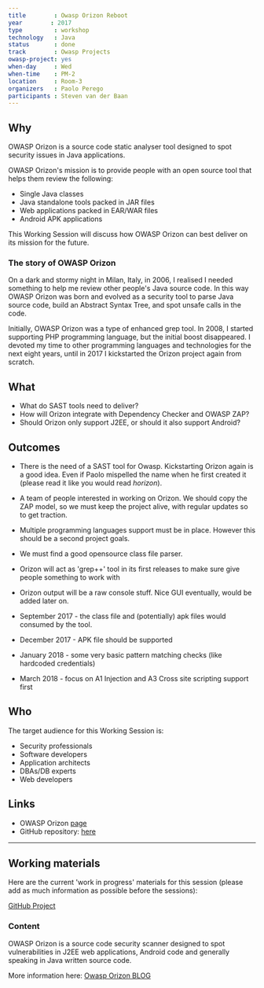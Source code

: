 ```yaml
---
title        : Owasp Orizon Reboot
year		: 2017
type         : workshop
technology   : Java
status       : done
track        : Owasp Projects
owasp-project: yes
when-day     : Wed
when-time    : PM-2
location     : Room-3
organizers   : Paolo Perego
participants : Steven van der Baan
---
```


## Why

OWASP Orizon is a source code static analyser tool designed to spot security
issues in Java applications.

OWASP Orizon's mission is to provide people with an open source tool that helps them review the following:

- Single Java classes
- Java standalone tools packed in JAR files
- Web applications packed in EAR/WAR files
- Android APK applications

This Working Session will discuss how OWASP Orizon can best deliver on its mission for the future.

### The story of OWASP Orizon

On a dark and stormy night in Milan, Italy, in 2006, I realised I needed
something to help me review other people's Java source code. In this way OWASP
Orizon was born and evolved as a security tool to parse Java source code,
build an Abstract Syntax Tree, and spot unsafe calls in the code.

Initially, OWASP Orizon was a type of enhanced grep tool. In 2008, I
started supporting PHP programming language, but the initial boost disappeared.
I devoted my time to other programming languages and technologies for the next eight
years, until in 2017 I kickstarted the Orizon project again from scratch.

## What 

- What do SAST tools need to deliver?
- How will Orizon integrate with Dependency Checker and OWASP ZAP?
- Should Orizon only support J2EE, or should it also support Android?

## Outcomes

- There is the need of a SAST tool for Owasp. Kickstarting Orizon again is a
  good idea. Even if Paolo mispelled the name when he first created it (please
  read it like you would read _horizon_).
- A team of people interested in working on Orizon. We should copy the ZAP
  model, so we must keep the project alive, with regular updates so to get
  traction.
- Multiple programming languages support must be in place. However this should
  be a second project goals.
- We must find a good opensource class file parser.
- Orizon will act as 'grep++' tool in its first releases to make sure give
  people something to work with
- Orizon output will be a raw console stuff. Nice GUI eventually, would be
  added later on.

- September 2017 - the class file and (potentially) apk files would
  consumed by the tool.
- December 2017 - APK file should be supported
- January 2018 - some very basic pattern matching checks (like hardcoded
  credentials)
- March 2018 - focus on A1 Injection and A3 Cross site scripting support first

## Who

The target audience for this Working Session is:

- Security professionals
- Software developers
- Application architects
- DBAs/DB experts
- Web developers

## Links

- OWASP Orizon [page](https://www.owasp.org/index.php/Category:OWASP_Orizon_Project)
- GitHub repository: [here](https://github.com/thesp0nge/owasp-orizon)

--- 

## Working materials

Here are the current 'work in progress' materials for this session (please add as much information as possible before the sessions):

<a href="https://github.com/thesp0nge/owasp-orizon">GitHub Project</a>

### Content

OWASP Orizon is a source code security scanner designed to spot vulnerabilities in J2EE web applications, Android code and generally speaking in Java written source code.

More information here: <a href="https://owasporizon.wordpress.com/">Owasp Orizon BLOG</a>

